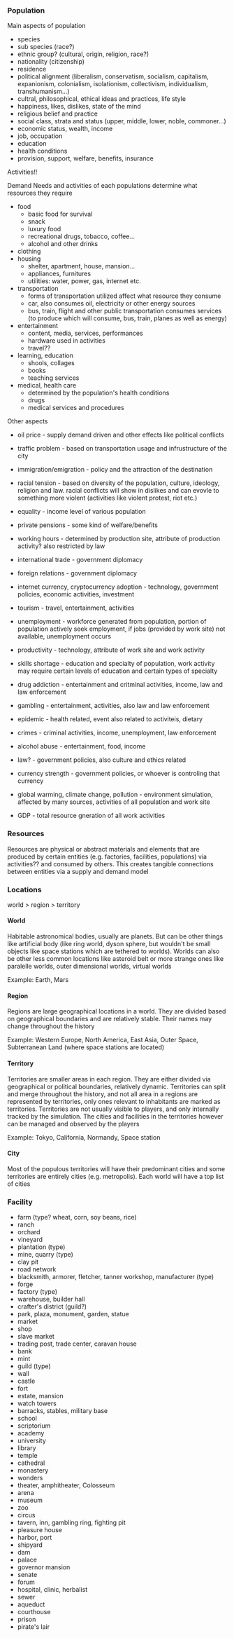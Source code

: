 

### Population

Main aspects of population
- species
- sub species (race?)
- ethnic group? (cultural, origin, religion, race?)
- nationality (citizenship)
- residence
- political alignment (liberalism, conservatism, socialism, capitalism, expanionism, colonialism, isolationism, collectivism, individualism, transhumanism...)
- cultral, philosophical, ethical ideas and practices, life style
- happiness, likes, dislikes, state of the mind
- religious belief and practice
- social class, strata and status (upper, middle, lower, noble, commoner...)
- economic status, wealth, income
- job, occupation
- education
- health conditions
- provision, support, welfare, benefits, insurance

Activities!!

Demand
Needs and activities of each populations determine what resources they require
- food
  - basic food for survival
  - snack
  - luxury food
  - recreational drugs, tobacco, coffee...
  - alcohol and other drinks
- clothing
- housing
  - shelter, apartment, house, mansion...
  - appliances, furnitures
  - utilities: water, power, gas, internet etc.
- transportation
  - forms of transportation utilized affect what resource they consume
  - car, also consumes oil, electricity or other energy sources
  - bus, train, flight and other public transportation consumes services (to produce which will consume, bus, train, planes as well as energy)
- entertainment
  - content, media, services, performances
  - hardware used in activities
  - travel??
- learning, education
  - shools, collages
  - books
  - teaching services
- medical, health care
  - determined by the population's health conditions
  - drugs
  - medical services and procedures






Other aspects

- oil price - supply demand driven and other effects like political conflicts
- traffic problem - based on transportation usage and infrustructure of the city
- immigration/emigration - policy and the attraction of the destination
- racial tension - based on diversity of the population, culture, ideology, religion and law. racial conflicts will show in dislikes and can evovle to something more violent (activities like violent protest, riot etc.)
- equality - income level of various population
- private pensions - some kind of welfare/benefits
- working hours - determined by production site, attribute of production activity? also restricted by law
- international trade - government diplomacy
- foreign relations - government diplomacy
- internet currency, cryptocurrency adoption - technology, government policies, economic activities, investment
- tourism - travel, entertainment, activities
- unemployment - workforce generated from population, portion of population actively seek employment, if jobs (provided by work site) not available, unemployment occurs
- productivity - technology, attribute of work site and work activity
- skills shortage - education and specialty of population, work activity may require certain levels of education and certain types of specialty
- drug addiction - entertainment and critminal activities, income, law and law enforcement
- gambling - entertainment, activities, also law and law enforcement
- epidemic - health related, event also related to activiteis, dietary
- crimes - criminal activities, income, unemployment, law enforcement
- alcohol abuse - entertainment, food, income

- law? - government policies, also culture and ethics related
- currency strength - government policies, or whoever is controling that currency
- global warming, climate change, pollution  - environment simulation, affected by many sources, activities of all population and work site
- GDP - total resource gneration of all work activities



### Resources

Resources are physical or abstract materials and elements that are produced by certain entities (e.g. factories, facilities, populations) via activities?? and consumed by others. This creates tangible connections between entities via a supply and demand model


### Locations

world > region > territory

#### World

Habitable astronomical bodies, usually are planets. But can be other things like artificial body (like ring world, dyson sphere, but wouldn't be small objects like space stations which are tethered to worlds). Worlds can also be other less common locations like asteroid belt or more strange ones like paralelle worlds, outer dimensional worlds, virtual worlds

Example: Earth, Mars

#### Region

Regions are large geographical locations in a world. They are divided based on geographical boundaries and are relatively stable. Their names may change throughout the history

Example: Western Europe, North America, East Asia, Outer Space, Subterranean Land (where space stations are located)

#### Territory

Territories are smaller areas in each region. They are either divided via geographical or political boundaries, relatively dynamic. Territories can split and merge throughout the history, and not all area in a regions are represented by territories, only ones relevant to inhabitants are marked as territories. Territories are not usually visible to players, and only internally tracked by the simulation. The cities and facilities in the territories however can be managed and observed by the players

Example: Tokyo, California, Normandy, Space station

#### City

Most of the populous territories will have their predominant cities and some territories are entirely cities (e.g. metropolis). Each world will have a top list of cities


### Facility

- farm (type? wheat, corn, soy beans, rice)
- ranch
- orchard
- vineyard
- plantation (type)
- mine, quarry (type)
- clay pit
- road network
- blacksmith, armorer, fletcher, tanner workshop, manufacturer (type)
- forge
- factory (type)
- warehouse, builder hall
- crafter's district (guild?)
- park, plaza, monument, garden, statue
- market
- shop
- slave market 
- trading post, trade center, caravan house 
- bank
- mint
- guild (type)
- wall
- castle
- fort
- estate, mansion
- watch towers
- barracks, stables, military base
- school
- scriptorium
- academy
- university
- library
- temple
- cathedral
- monastery
- wonders
- theater, amphitheater, Colosseum
- arena
- museum
- zoo
- circus
- tavern, inn, gambling ring, fighting pit
- pleasure house
- harbor, port
- shipyard
- dam
- palace
- governor mansion
- senate
- forum
- hospital, clinic, herbalist
- sewer
- aqueduct
- courthouse
- prison
- pirate's lair
